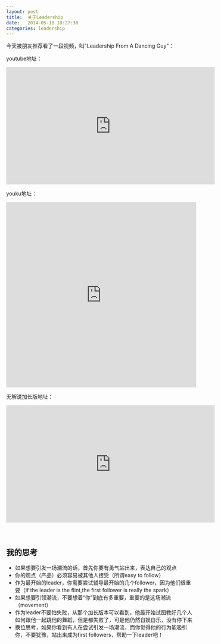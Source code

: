 ```yaml
---
layout: post
title:  关于Leadership
date:   2014-05-18 18:27:30
categories: leadership
---
```


今天被朋友推荐看了一段视频，叫"Leadership From A Dancing Guy"：

youtube地址：

<iframe width="560" height="315" src="http://www.youtube.com/embed/hO8MwBZl-Vc" frameborder="0" allowfullscreen></iframe>

youku地址：

<iframe height=498 width=510 src="http://player.youku.com/embed/XNTYwNDE2MTc2" frameborder=0 allowfullscreen></iframe>

无解说加长版地址：

<iframe width="560" height="315" src="http://www.youtube.com/embed/nU7dxkIz1Vs" frameborder="0" allowfullscreen></iframe>

<br/>
<br/>
<br/>

## 我的思考

- 如果想要引发一场潮流的话，首先你要有勇气站出来，表达自己的观点
- 你的观点（产品）必须容易被其他人接受（所谓easy to follow）
- 作为最开始的leader，你需要尝试辅导最开始的几个follower，因为他们很重要（if the leader is the flint,the first follower is really the spark）
- 如果想要引领潮流，不要想着“你”到底有多重要，重要的是这场潮流（movement）
- 作为leader不要怕失败，从那个加长版本可以看到，他最开始试图教好几个人如何跟他一起跳他的舞蹈，但是都失败了，可是他仍然自娱自乐，没有停下来
- 换位思考，如果你看到有人在尝试引发一场潮流，而你觉得他的行为能吸引你，不要犹豫，站出来成为first followers，帮助一下leader吧！
